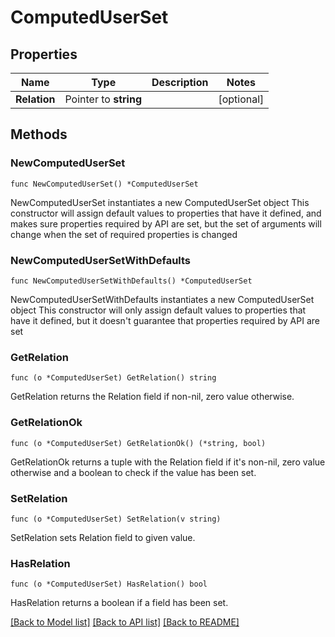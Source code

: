 # ComputedUserSet

## Properties

Name | Type | Description | Notes
------------ | ------------- | ------------- | -------------
**Relation** | Pointer to **string** |  | [optional] 

## Methods

### NewComputedUserSet

`func NewComputedUserSet() *ComputedUserSet`

NewComputedUserSet instantiates a new ComputedUserSet object
This constructor will assign default values to properties that have it defined,
and makes sure properties required by API are set, but the set of arguments
will change when the set of required properties is changed

### NewComputedUserSetWithDefaults

`func NewComputedUserSetWithDefaults() *ComputedUserSet`

NewComputedUserSetWithDefaults instantiates a new ComputedUserSet object
This constructor will only assign default values to properties that have it defined,
but it doesn't guarantee that properties required by API are set

### GetRelation

`func (o *ComputedUserSet) GetRelation() string`

GetRelation returns the Relation field if non-nil, zero value otherwise.

### GetRelationOk

`func (o *ComputedUserSet) GetRelationOk() (*string, bool)`

GetRelationOk returns a tuple with the Relation field if it's non-nil, zero value otherwise
and a boolean to check if the value has been set.

### SetRelation

`func (o *ComputedUserSet) SetRelation(v string)`

SetRelation sets Relation field to given value.

### HasRelation

`func (o *ComputedUserSet) HasRelation() bool`

HasRelation returns a boolean if a field has been set.


[[Back to Model list]](../README.md#documentation-for-models) [[Back to API list]](../README.md#documentation-for-api-endpoints) [[Back to README]](../README.md)


